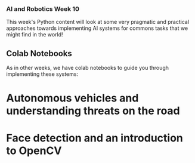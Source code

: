 ### AI and Robotics Week 10
This week's Python content will look at some very pragmatic and practical approaches towards implementing AI systems for commons tasks that we might find in the world!

## Colab Notebooks
As in other weeks, we have colab notebooks to guide you through implementing these systems:

# Autonomous vehicles and understanding threats on the road

# Face detection and an introduction to OpenCV
